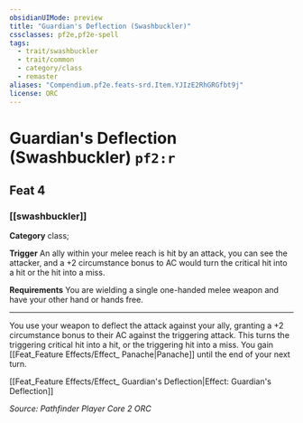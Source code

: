 ```yaml
---
obsidianUIMode: preview
title: "Guardian's Deflection (Swashbuckler)"
cssclasses: pf2e,pf2e-spell
tags:
  - trait/swashbuckler
  - trait/common
  - category/class
  - remaster
aliases: "Compendium.pf2e.feats-srd.Item.YJIzE2RhGRGfbt9j"
license: ORC
---
```

# Guardian's Deflection (Swashbuckler) `pf2:r`
## Feat 4
### [[swashbuckler]]

**Category** class; 




**Trigger** An ally within your melee reach is hit by an attack, you can see the attacker, and a +2 circumstance bonus to AC would turn the critical hit into a hit or the hit into a miss.

**Requirements** You are wielding a single one-handed melee weapon and have your other hand or hands free.

* * *

You use your weapon to deflect the attack against your ally, granting a +2 circumstance bonus to their AC against the triggering attack. This turns the triggering critical hit into a hit, or the triggering hit into a miss. You gain [[Feat_Feature Effects/Effect_ Panache|Panache]] until the end of your next turn.

[[Feat_Feature Effects/Effect_ Guardian's Deflection|Effect: Guardian's Deflection]]

*Source: Pathfinder Player Core 2*
*ORC*